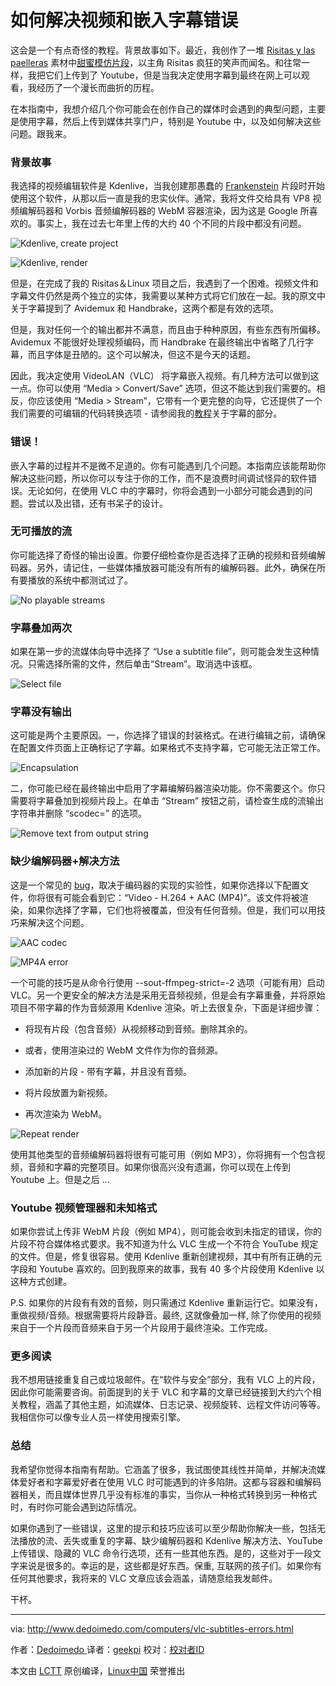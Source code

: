 # 如何解决视频和嵌入字幕错误

这会是一个有点奇怪的教程。背景故事如下。最近，我创作了一堆 [Risitas y las paelleras][4] 素材中[甜蜜][1][模仿][2][片段][3]，以主角 Risitas 疯狂的笑声而闻名。和往常一样，我把它们上传到了 Youtube，但是当我决定使用字幕到最终在网上可以观看，我经历了一个漫长而曲折的历程。

在本指南中，我想介绍几个你可能会在创作自己的媒体时会遇到的典型问题，主要是使用字幕，然后上传到媒体共享门户，特别是 Youtube 中，以及如何解决这些问题。跟我来。

### 背景故事

我选择的视频编辑软件是 Kdenlive，当我创建那愚蠢的 [Frankenstein][5] 片段时开始使用这个软件，从那以后一直是我的忠实伙伴。通常，我将文件交给具有 VP8 视频编解码器和 Vorbis 音频编解码器的 WebM 容器渲染，因为这是 Google 所喜欢的。事实上，我在过去七年里上传的大约 40 个不同的片段中都没有问题。

![Kdenlive, create project](http://www.dedoimedo.com/images/computers-years/2016-2/vlc-subs-errors-kdenlive-create-project.jpg)

![Kdenlive, render](http://www.dedoimedo.com/images/computers-years/2016-2/vlc-subs-errors-kdenlive-render.png)

但是，在完成了我的 Risitas＆Linux 项目之后，我遇到了一个困难。视频文件和字幕文件仍然是两个独立的实体，我需要以某种方式将它们放在一起。我的原文中关于字幕提到了 Avidemux 和 Handbrake，这两个都是有效的选项。

但是，我对任何一个的输出都并不满意，而且由于种种原因，有些东西有所偏移。 Avidemux 不能很好处理视频编码，而 Handbrake 在最终输出中省略了几行字幕，而且字体是丑陋的。这个可以解决，但这不是今天的话题。

因此，我决定使用 VideoLAN（VLC） 将字幕嵌入视频。有几种方法可以做到这一点。你可以使用 “Media > Convert/Save” 选项，但这不能达到我们需要的。相反，你应该使用 “Media > Stream”，它带有一个更完整的向导，它还提供了一个我们需要的可编辑的代码转换选项 - 请参阅我的[教程][6]关于字幕的部分。

### 错误！

嵌入字幕的过程并不是微不足道的。你有可能遇到几个问题。本指南应该能帮助你解决这些问题，所以你可以专注于你的工作，而不是浪费时间调试怪异的软件错误。无论如何，在使用 VLC 中的字幕时，你将会遇到一小部分可能会遇到的问题。尝试以及出错，还有书呆子的设计。

### 无可播放的流

你可能选择了奇怪的输出设置。你要仔细检查你是否选择了正确的视频和音频编解码器。另外，请记住，一些媒体播放器可能没有所有的编解码器。此外，确保在所有要播放的系统中都测试过了。

![No playable streams](http://www.dedoimedo.com/images/computers-years/2016-2/vlc-subs-errors-no-playable-streams.png)

### 字幕叠加两次

如果在第一步的流媒体向导中选择了 “Use a subtitle file”，则可能会发生这种情况。只需选择所需的文件，然后单击“Stream”。取消选中该框。

![Select file](http://www.dedoimedo.com/images/computers-years/2016-2/vlc-subs-select.png)

### 字幕没有输出

这可能是两个主要原因。一，你选择了错误的封装格式。在进行编辑之前，请确保在配置文件页面上正确标记了字幕。如果格式不支持字幕，它可能无法正常工作。

![Encapsulation](http://www.dedoimedo.com/images/computers-years/2016-2/vlc-subs-encap.png)

二，你可能已经在最终输出中启用了字幕编解码器渲染功能。你不需要这个。你只需要将字幕叠加到视频片段上。在单击 “Stream” 按钮之前，请检查生成的流输出字符串并删除 “scodec=<something>” 的选项。

![Remove text from output string](http://www.dedoimedo.com/images/computers-years/2016-2/vlc-subs-remove-text.png)

### 缺少编解码器+解决方法

这是一个常见的 [bug][7]，取决于编码器的实现的实验性，如果你选择以下配置文件，你将很有可能会看到它：“Video - H.264 + AAC (MP4)”。该文件将被渲染，如果你选择了字幕，它们也将被覆盖，但没有任何音频。但是，我们可以用技巧来解决这个问题。

![AAC codec](http://www.dedoimedo.com/images/computers-years/2016-2/vlc-subs-errors-aac-codec.png)

![MP4A error](http://www.dedoimedo.com/images/computers-years/2016-2/vlc-subs-errors-mp4a.png)

一个可能的技巧是从命令行使用 --sout-ffmpeg-strict=-2 选项（可能有用）启动 VLC。另一个更安全的解决方法是采用无音频视频，但是会有字幕重叠，并将原始项目不带字幕的作为音频源用 Kdenlive 渲染。听上去很复杂，下面是详细步骤：

*   将现有片段（包含音频）从视频移动到音频。删除其余的。

*   或者，使用渲染过的 WebM 文件作为你的音频源。

*   添加新的片段 - 带有字幕，并且没有音频。

*   将片段放置为新视频。

*   再次渲染为 WebM。

![Repeat render](http://www.dedoimedo.com/images/computers-years/2016-2/vlc-subs-errors-kdenlive-repeat-render.jpg)

使用其他类型的音频编解码器将很有可能可用（例如 MP3），你将拥有一个包含视频，音频和字幕的完整项目。如果你很高兴没有遗漏，你可以现在上传到 Youtube 上。但是之后 ...

### Youtube 视频管理器和未知格式

如果你尝试上传非 WebM 片段（例如 MP4），则可能会收到未指定的错误，你的片段不符合媒体格式要求。我不知道为什么 VLC 生成一个不符合 YouTube 规定的文件。但是，修复很容易。使用 Kdenlive 重新创建视频，其中有所有正确的元字段和 Youtube 喜欢的。回到我原来的故事，我有 40 多个片段使用 Kdenlive 以这种方式创建。

P.S. 如果你的片段有有效的音频，则只需通过 Kdenlive 重新运行它。如果没有，重做视频/音频。根据需要将片段静音。最终, 这就像叠加一样, 除了你使用的视频来自于一个片段而音频来自于另一个片段用于最终渲染。工作完成。

### 更多阅读


我不想用链接重复自己或垃圾邮件。在“软件与安全”部分，我有 VLC 上的片段，因此你可能需要咨询。前面提到的关于 VLC 和字幕的文章已经链接到大约六个相关教程，涵盖了其他主题，如流媒体、日志记录、视频旋转、远程文件访问等等。我相信你可以像专业人员一样使用搜索引擎。

### 总结

我希望你觉得本指南有帮助。它涵盖了很多，我试图使其线性并简单，并解决流媒体爱好者和字幕爱好者在使用 VLC 时可能遇到的许多陷阱。这都与容器和编解码器相关，而且媒体世界几乎没有标准的事实，当你从一种格式转换到另一种格式时，有时你可能会遇到边际情况。

如果你遇到了一些错误，这里的提示和技巧应该可以至少帮助你解决一些，包括无法播放的流、丢失或重复的字幕、缺少编解码器和 Kdenlive 解决方法、YouTube 上传错误、隐藏的 VLC 命令行选项，还有一些其他东西。是的，这些对于一段文字来说是很多的。幸运的是，这些都是好东西。保重, 互联网的孩子们。如果你有任何其他要求，我将来的 VLC 文章应该会涵盖，请随意给我发邮件。

干杯。

--------------------------------------------------------------------------------

via: http://www.dedoimedo.com/computers/vlc-subtitles-errors.html

作者：[Dedoimedo  ][a]
译者：[geekpi](https://github.com/geekpi)
校对：[校对者ID](https://github.com/校对者ID)

本文由 [LCTT](https://github.com/LCTT/TranslateProject) 原创编译，[Linux中国](https://linux.cn/) 荣誉推出

[a]:http://www.dedoimedo.com/faq.html
[1]:https://www.youtube.com/watch?v=MpDdGOKZ3dg
[2]:https://www.youtube.com/watch?v=KHG6fXEba0A
[3]:https://www.youtube.com/watch?v=TXw5lRi97YY
[4]:https://www.youtube.com/watch?v=cDphUib5iG4
[5]:http://www.dedoimedo.com/computers/frankenstein-media.html
[6]:http://www.dedoimedo.com/computers/vlc-subtitles.html
[7]:https://trac.videolan.org/vlc/ticket/6184

